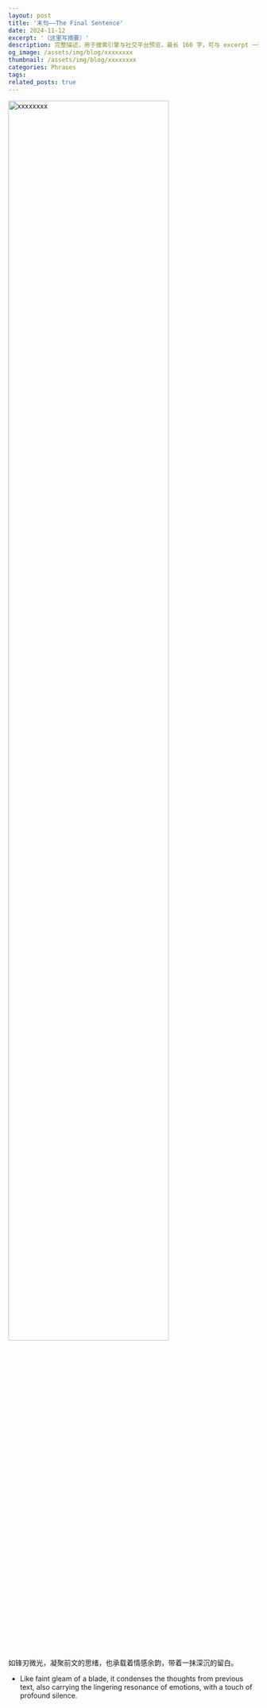 ```yaml
---
layout: post
title: '末句——The Final Sentence'
date: 2024-11-12
excerpt: '（这里写摘要）'
description: 完整描述，用于搜索引擎与社交平台预览，最长 160 字，可与 excerpt 一致
og_image: /assets/img/blog/xxxxxxxx
thumbnail: /assets/img/blog/xxxxxxxx
categories: Phrases
tags: 
related_posts: true
---
```


<img src="/assets/img/blog/xxxxxxxx" style="width:80%;" alt="xxxxxxxx">

如锋刃微光，凝聚前文的思绪，也承载着情感余韵，带着一抹深沉的留白。

- Like faint gleam of a blade, it condenses the thoughts from previous text, also carrying the lingering resonance of emotions, with a touch of profound silence.